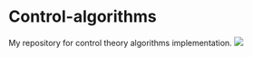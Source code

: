# Control-algorithms
My repository for control theory algorithms implementation.
![](MPC_GYM_CAR_RACING_V0/Data/rec_raw_123_test.gif)